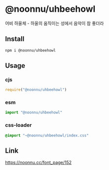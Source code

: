 # @noonnu/uhbeehowl
어비 하울체 - 하울의 움직이는 성에서 음악이 참 좋더라

## Install
```sh
npm i @noonnu/uhbeehowl
```
## Usage
### cjs
```js
require("@noonnu/uhbeehowl")
```
### esm
```js
import "@noonnu/uhbeehowl"
```
### css-loader
```css
@import "~@noonnu/uhbeehowl/index.css"
```

## Link
https://noonnu.cc/font_page/152